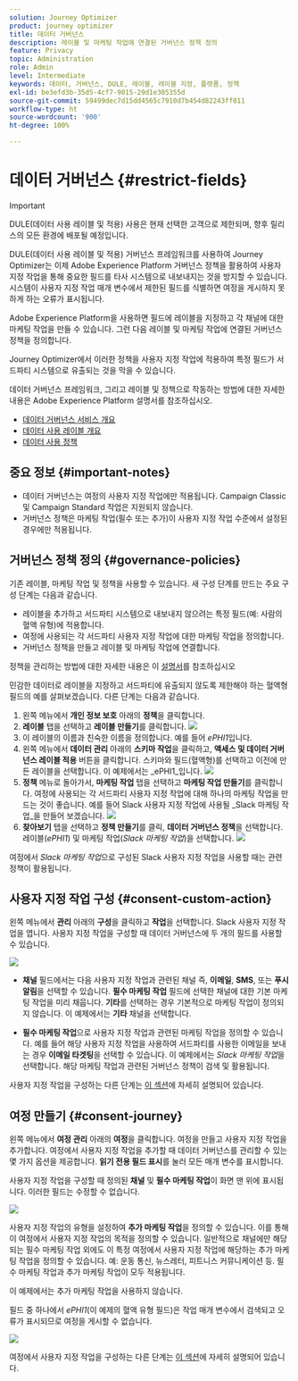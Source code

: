 ```yaml
---
solution: Journey Optimizer
product: journey optimizer
title: 데이터 거버넌스
description: 레이블 및 마케팅 작업에 연결된 거버넌스 정책 정의
feature: Privacy
topic: Administration
role: Admin
level: Intermediate
keywords: 데이터, 거버넌스, DULE, 레이블, 레이블 지정, 플랫폼, 정책
exl-id: be3efd3b-35d5-4cf7-9015-29d1e305355d
source-git-commit: 59499dec7d15dd4565c7910d7b454d82243ff011
workflow-type: ht
source-wordcount: '900'
ht-degree: 100%

---
```


# 데이터 거버넌스 {#restrict-fields}


>[!IMPORTANT]
>
>DULE(데이터 사용 레이블 및 적용) 사용은 현재 선택한 고객으로 제한되며, 향후 릴리스의 모든 환경에 배포될 예정입니다.

DULE(데이터 사용 레이블 및 적용) 거버넌스 프레임워크를 사용하여 Journey Optimizer는 이제 Adobe Experience Platform 거버넌스 정책을 활용하여 사용자 지정 작업을 통해 중요한 필드를 타사 시스템으로 내보내지는 것을 방지할 수 있습니다. 시스템이 사용자 지정 작업 매개 변수에서 제한된 필드를 식별하면 여정을 게시하지 못하게 하는 오류가 표시됩니다.

Adobe Experience Platform을 사용하면 필드에 레이블을 지정하고 각 채널에 대한 마케팅 작업을 만들 수 있습니다. 그런 다음 레이블 및 마케팅 작업에 연결된 거버넌스 정책을 정의합니다.

Journey Optimizer에서 이러한 정책을 사용자 지정 작업에 적용하여 특정 필드가 서드파티 시스템으로 유출되는 것을 막을 수 있습니다.

데이터 거버넌스 프레임워크, 그리고 레이블 및 정책으로 작동하는 방법에 대한 자세한 내용은 Adobe Experience Platform 설명서를 참조하십시오.

* [데이터 거버넌스 서비스 개요](https://experienceleague.adobe.com/docs/experience-platform/data-governance/home.html?lang=ko)
* [데이터 사용 레이블 개요](https://experienceleague.adobe.com/docs/experience-platform/data-governance/labels/overview.html?lang=ko)
* [데이터 사용 정책](https://experienceleague.adobe.com/docs/experience-platform/data-governance/policies/overview.html?lang=ko)

## 중요 정보 {#important-notes}

* 데이터 거버넌스는 여정의 사용자 지정 작업에만 적용됩니다. Campaign Classic 및 Campaign Standard 작업은 지원되지 않습니다.
* 거버넌스 정책은 마케팅 작업(필수 또는 추가)이 사용자 지정 작업 수준에서 설정된 경우에만 적용됩니다.

## 거버넌스 정책 정의 {#governance-policies}

기존 레이블, 마케팅 작업 및 정책을 사용할 수 있습니다. 새 구성 단계를 만드는 주요 구성 단계는 다음과 같습니다.

* 레이블을 추가하고 서드파티 시스템으로 내보내지 않으려는 특정 필드(예: 사람의 혈액 유형)에 적용합니다.
* 여정에 사용되는 각 서드파티 사용자 지정 작업에 대한 마케팅 작업을 정의합니다.
* 거버넌스 정책을 만들고 레이블 및 마케팅 작업에 연결합니다.

정책을 관리하는 방법에 대한 자세한 내용은 이 [설명서](https://experienceleague.adobe.com/docs/experience-platform/data-governance/policies/user-guide.html?lang=ko#consent-policy)를 참조하십시오

민감한 데이터로 레이블을 지정하고 서드파티에 유출되지 않도록 제한해야 하는 혈액형 필드의 예를 살펴보겠습니다. 다른 단계는 다음과 같습니다.

1. 왼쪽 메뉴에서 **개인 정보 보호** 아래의 **정책**&#x200B;을 클릭합니다.
1. **레이블** 탭을 선택하고 **레이블 만들기**를 클릭합니다. 
   ![](assets/action-privacy1.png)
1. 이 레이블의 이름과 친숙한 이름을 정의합니다. 예를 들어 _ePHI1_&#x200B;입니다.
1. 왼쪽 메뉴에서 **데이터 관리** 아래의 **스키마 작업**&#x200B;을 클릭하고, **액세스 및 데이터 거버넌스 레이블 적용** 버튼을 클릭합니다. 스키마와 필드(혈액형)를 선택하고 이전에 만든 레이블을 선택합니다. 이 예제에서는 _ePHI1_입니다.
   ![](assets/action-privacy3.png)
1. **정책** 메뉴로 돌아가서, **마케팅 작업** 탭을 선택하고 **마케팅 작업 만들기**&#x200B;를 클릭합니다. 여정에 사용되는 각 서드파티 사용자 지정 작업에 대해 하나의 마케팅 작업을 만드는 것이 좋습니다. 예를 들어 Slack 사용자 지정 작업에 사용될 _Slack 마케팅 작업_을 만들어 보겠습니다.
   ![](assets/action-privacy4.png)
1. **찾아보기** 탭을 선택하고 **정책 만들기**&#x200B;를 클릭, **데이터 거버넌스 정책**&#x200B;을 선택합니다. 레이블(_ePHI1_) 및 마케팅 작업(_Slack 마케팅 작업_)을 선택합니다.
   ![](assets/action-privacy5.png)

여정에서 _Slack 마케팅 작업_&#x200B;으로 구성된 Slack 사용자 지정 작업을 사용할 때는 관련 정책이 활용됩니다.

## 사용자 지정 작업 구성 {#consent-custom-action}

왼쪽 메뉴에서 **관리** 아래의 **구성**&#x200B;을 클릭하고 **작업**&#x200B;을 선택합니다. Slack 사용자 지정 작업을 엽니다. 사용자 지정 작업을 구성할 때 데이터 거버넌스에 두 개의 필드를 사용할 수 있습니다.

![](assets/action-privacy6.png)

* **채널** 필드에서는 다음 사용자 지정 작업과 관련된 채널 즉, **이메일**, **SMS**, 또는 **푸시 알림**&#x200B;을 선택할 수 있습니다. **필수 마케팅 작업** 필드에 선택한 채널에 대한 기본 마케팅 작업을 미리 채웁니다. **기타**&#x200B;를 선택하는 경우 기본적으로 마케팅 작업이 정의되지 않습니다. 이 예제에서는 **기타** 채널을 선택합니다.

* **필수 마케팅 작업**&#x200B;으로 사용자 지정 작업과 관련된 마케팅 작업을 정의할 수 있습니다. 예를 들어 해당 사용자 지정 작업을 사용하여 서드파티를 사용한 이메일을 보내는 경우 **이메일 타겟팅**&#x200B;을 선택할 수 있습니다. 이 예제에서는 _Slack 마케팅 작업_&#x200B;을 선택합니다. 해당 마케팅 작업과 관련된 거버넌스 정책이 검색 및 활용됩니다.

사용자 지정 작업을 구성하는 다른 단계는 [이 섹션](../action/about-custom-action-configuration.md#consent-management)에 자세히 설명되어 있습니다.

## 여정 만들기 {#consent-journey}

왼쪽 메뉴에서 **여정 관리** 아래의 **여정**&#x200B;을 클릭합니다. 여정을 만들고 사용자 지정 작업을 추가합니다.  여정에서 사용자 지정 작업을 추가할 때 데이터 거버넌스를 관리할 수 있는 몇 가지 옵션을 제공합니다. **읽기 전용 필드 표시**&#x200B;를 눌러 모든 매개 변수를 표시합니다.

사용자 지정 작업을 구성할 때 정의된 **채널** 및 **필수 마케팅 작업**&#x200B;이 화면 맨 위에 표시됩니다. 이러한 필드는 수정할 수 없습니다.

![](assets/action-privacy7.png)

사용자 지정 작업의 유형을 설정하여 **추가 마케팅 작업**&#x200B;을 정의할 수 있습니다. 이를 통해 이 여정에서 사용자 지정 작업의 목적을 정의할 수 있습니다. 일반적으로 채널에만 해당되는 필수 마케팅 작업 외에도 이 특정 여정에서 사용자 지정 작업에 해당하는 추가 마케팅 작업을 정의할 수 있습니다. 예: 운동 통신, 뉴스레터, 피트니스 커뮤니케이션 등. 필수 마케팅 작업과 추가 마케팅 작업이 모두 적용됩니다.

이 예제에서는 추가 마케팅 작업을 사용하지 않습니다.

필드 중 하나에서 _ePHI1_(이 예제의 혈액 유형 필드)은 작업 매개 변수에서 검색되고 오류가 표시되므로 여정을 게시할 수 없습니다.

![](assets/action-privacy8.png)

여정에서 사용자 지정 작업을 구성하는 다른 단계는 [이 섹션](../building-journeys/using-custom-actions.md)에 자세히 설명되어 있습니다.
